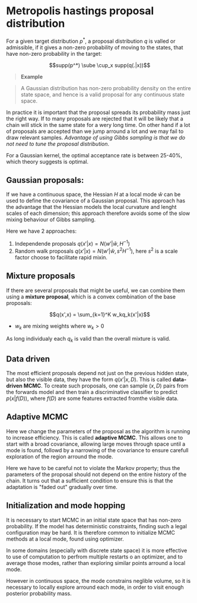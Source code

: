 # Metropolis hastings proposal distribution
For a given target distribution $p^*$, a proposal distribution $q$ is valled or admissible, if it gives a non-zero probability of moving to the states, that have non-zero probability in the target:

$$supp(p^*) \sube \cup_x supp(q(.|x))$$

> **Example**

> A Gaussian distribution has non-zero probability density on the entire state space, and hence is a valid proposal for any continuous state space.



In practice it is important that the proposal spreads its probability mass just the right way. If to many proposals are rejected that it will be likely that a chain will stick in the same state for a wery long time. On other hand if a lot of proposals are accepted than we jump arround a lot and we may fail to draw relevant samples. *Advantage of using Gibbs sampling is that we do not need to tune the proposal distribution*. 

For a Gaussian kernel, the optimal acceptance rate is between 25-40%, which theory suggests is optimal.

## Gaussian proposals:

If we have a continuous space, the Hessian $H$ at a local mode $\hat{w}$ can be used to define the covariance of a Gaussian proposal. This approach has the advantage that the Hessian models the local curvature and lenght scales of each dimension; this approach therefore avoids some of the slow mixing behaviour of Gibbs sampling. 

Here we have 2 approaches:

1. Independende proposals $q(x'|x) = N(w'| \hat{w}, H^{-1})$
2. Random walk proposals $q(x'|x) = N(w'| \hat{w}, s^2H^{-1})$, here $s^2$ is a scale factor choose to facilitate rapid mixin. 

## Mixture proposals

If there are several proposals that might be useful, we can combine them using a **mixture proposal**, which is a convex combination of the base proposals:

$$q(x',x) = \sum_{k=1}^K w_kq_k(x'|x)$$

- $w_k$ are mixing weights where $w_k > 0$ 

As long individualy each $q_k$ is valid than the overall mixture is valid. 

## Data driven 

The most efficient proposals depend not just on the previous hidden state, but also the visible data, they have the form $q(x'|x,D)$. This is called **data-driven MCMC**. To create such proposals, one can sample $(x,D)$ pairs from the forwards model and then train a discriminative classifier to predict $p(x|f(D))$, where $f(D)$ are some features extracted fromthe visible data.

## Adaptive MCMC

Here we change the parameters of the proposal as the algorithm is running to increase efficiency. This is called **adaptive MCMC**. This allows one to start with a broad covariance, allowing large moves through space until a mode is found, followd by a narrowing of the covariance to ensure carefull exploration of the region arround the mode.

Here we have to be careful not to violate the Markov property; thus the parameters of the proposal should not depend on the entire history of the chain. It turns out that a sufficient condition to ensure this is that the adaptation is "faded out" gradually over time. 

## Initialization and mode hopping

It is necessary to start MCMC in an initial state space that has non-zero probability. If the model has deterministic constraints, finding such a legal configuration may be hard. It is therefore common to initialize MCMC methods at a local mode, found using optimizer.

In some domains (especially with discrete state space) it is more effective to use of computation to perfrom multiple restarts o an optimizer, and to average those modes, rather than exploring similar points arround a local mode.

However in continuous space, the mode constrains neglible volume, so it is necessary to locally explore arround each mode, in order to visit enough posterior probability mass. 
